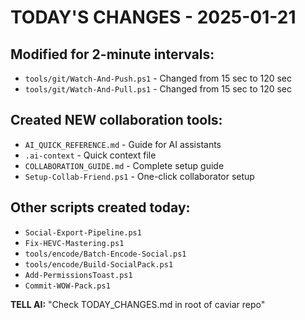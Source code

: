 # TODAY'S CHANGES - 2025-01-21

## Modified for 2-minute intervals:
- `tools/git/Watch-And-Push.ps1` - Changed from 15 sec to 120 sec
- `tools/git/Watch-And-Pull.ps1` - Changed from 15 sec to 120 sec

## Created NEW collaboration tools:
- `AI_QUICK_REFERENCE.md` - Guide for AI assistants
- `.ai-context` - Quick context file
- `COLLABORATION_GUIDE.md` - Complete setup guide
- `Setup-Collab-Friend.ps1` - One-click collaborator setup

## Other scripts created today:
- `Social-Export-Pipeline.ps1`
- `Fix-HEVC-Mastering.ps1`
- `tools/encode/Batch-Encode-Social.ps1`
- `tools/encode/Build-SocialPack.ps1`
- `Add-PermissionsToast.ps1`
- `Commit-WOW-Pack.ps1`

**TELL AI:** "Check TODAY_CHANGES.md in root of caviar repo"
